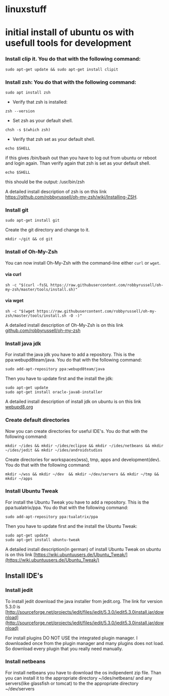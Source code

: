 # linuxstuff

# initial install of ubuntu os with usefull tools for development

### Install clip it. You do that with the following command:

```shell
sudo apt-get update && sudo apt-get install clipit
```

### Install zsh: You do that with the following command:
```shell
sudo apt install zsh
```
+ Verify that zsh is installed:
```shell
zsh --version
```
+ Set zsh as your default shell.
```shell
chsh -s $(which zsh)
```
+ Verify that zsh set as your default shell. 
```shell
echo $SHELL
```
if this gives /bin/bash out than you have to log out from ubuntu or reboot and login again. Than verify again that zsh is set as your default shell. 
```shell
echo $SHELL
```
this should be the output: 
/usr/bin/zsh

A detailed install description of zsh is on this link https://github.com/robbyrussell/oh-my-zsh/wiki/Installing-ZSH.

### Install git
```shell
sudo apt-get install git
```
Create the git directory and change to it. 
```shell
mkdir ~/git && cd git
```

### Install of Oh-My-Zsh

You can now install Oh-My-Zsh with the command-line either `curl` or `wget`.

#### via curl

```shell
sh -c "$(curl -fsSL https://raw.githubusercontent.com/robbyrussell/oh-my-zsh/master/tools/install.sh)"
```

#### via wget

```shell
sh -c "$(wget https://raw.githubusercontent.com/robbyrussell/oh-my-zsh/master/tools/install.sh -O -)"
```

A detailed install description of Oh-My-Zsh is on this link [github.com/robbyrussell/oh-my-zsh](https://github.com/robbyrussell/oh-my-zsh)


### Install java jdk

For install the java jdk you have to add a repository. This is the ppa:webupd8team/java. You do that with the following command:

```shell
sudo add-apt-repository ppa:webupd8team/java
```

Then you have to update first and the install the jdk:
```shell
sudo apt-get update
sudo apt-get install oracle-java8-installer
```
A detailed install description of install jdk on ubuntu is on this link [webupd8.org](http://www.webupd8.org/2012/09/install-oracle-java-8-in-ubuntu-via-ppa.html)

### Create default directories 

Now you can create directories for useful IDE's. You do that with the following command:
```shell
mkdir ~/ides && mkdir ~/ides/eclipse && mkdir ~/ides/netbeans && mkdir ~/ides/jedit && mkdir ~/ides/androidstudios
```

Create directories for workspaces(wss), tmp, apps and development(dev). You do that with the following command:
```shell
mkdir ~/wss && mkdir ~/dev  && mkdir ~/dev/servers && mkdir ~/tmp && mkdir ~/apps
```
### Install Ubuntu Tweak

For install the Ubuntu Tweak you have to add a repository. This is the ppa:tualatrix/ppa. You do that with the following command:

```shell
sudo add-apt-repository ppa:tualatrix/ppa
```

Then you have to update first and the install the Ubuntu Tweak:
```shell
sudo apt-get update
sudo apt-get install ubuntu-tweak
```
A detailed install description(in german) of install Ubuntu Tweak on ubuntu is on this link [https://wiki.ubuntuusers.de/Ubuntu_Tweak/](https://wiki.ubuntuusers.de/Ubuntu_Tweak/)

## Install IDE's

### Install jedit

To install jedit download the java installer from jedit.org. The link for version 5.3.0 is [http://sourceforge.net/projects/jedit/files/jedit/5.3.0/jedit5.3.0install.jar/download](http://sourceforge.net/projects/jedit/files/jedit/5.3.0/jedit5.3.0install.jar/download)

For install plugins DO NOT USE the integrated plugin manager. I downloaded once from the plugin manager and many plugins does not load. So download every plugin that you really need manually.

### Install netbeans

For install netbeans you have to download the os indipendent zip file. Than you can install it to the appropriate directory ~/ides/netbeans/ and any servers(like glassfish or tomcat) to the the appropriate directory ~/dev/servers


